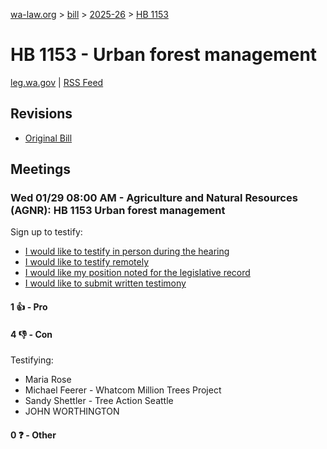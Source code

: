 [wa-law.org](/) > [bill](/bill/) > [2025-26](/bill/2025-26/) > [HB 1153](/bill/2025-26/hb/1153/)

# HB 1153 - Urban forest management
[leg.wa.gov](https://app.leg.wa.gov/billsummary?BillNumber=1153&Year=2025&Initiative=false) | [RSS Feed](./rss.xml)

## Revisions
* [Original Bill](1/)

## Meetings
### Wed 01/29 08:00 AM - Agriculture and Natural Resources (AGNR): HB 1153 Urban forest management
Sign up to testify:
* [I would like to testify in person during the hearing](https://app.leg.wa.gov/csi/Testifier/Add?chamber=House&mId=32544&aId=161921&caId=25113&tId=1)
* [I would like to testify remotely](https://app.leg.wa.gov/csi/Testifier/Add?chamber=House&mId=32544&aId=161921&caId=25113&tId=2)
* [I would like my position noted for the legislative record](https://app.leg.wa.gov/csi/Testifier/Add?chamber=House&mId=32544&aId=161921&caId=25113&tId=3)
* [I would like to submit written testimony](https://app.leg.wa.gov/csi/Testifier/Add?chamber=House&mId=32544&aId=161921&caId=25113&tId=4)

#### 1 👍 - Pro

#### 4 👎 - Con
Testifying:
* Maria Rose
* Michael Feerer - Whatcom Million Trees Project
* Sandy Shettler - Tree Action Seattle
* JOHN WORTHINGTON

#### 0 ❓ - Other

